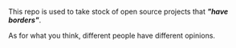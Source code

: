 This repo is used to take stock of open source projects that ***"have borders"***.

As for what you think, different people have different opinions.